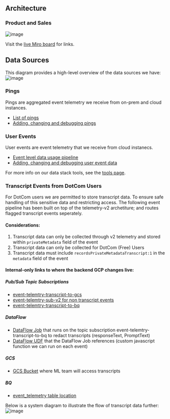 ## Architecture

### Product and Sales

![image](https://storage.googleapis.com/sourcegraph-assets/handbook/BizOps/Data_architecture_20220422)

Visit the [live Miro board](https://miro.com/app/board/uXjVO8CCnZU=/) for links.

## Data Sources

This diagram provides a high-level overview of the data sources we have:
![image](https://user-images.githubusercontent.com/16265452/122541307-11d9ff00-d05c-11eb-8799-646daeb6868a.png)

### Pings

Pings are aggregated event telemetry we receive from on-prem and cloud instances.

- [List of pings](https://docs.sourcegraph.com/admin/pings)
- [Adding, changing and debugging pings](https://docs.sourcegraph.com/dev/background-information/adding_ping_data)

### User Events

User events are event telemetry that we receive from cloud instanecs.

- [Event level data usage pipeline](https://docs.sourcegraph.com/dev/background-information/data-usage-pipeline)
- [Adding, changing and debugging user event data](https://docs.sourcegraph.com/dev/background-information/adding_event_level_data)

For more info on our data stack tools, see the [tools page](tools.md).

### Transcript Events from DotCom Users

For DotCom users we are permitted to store transcript data. To ensure safe handling of this sensitive data and restricting access. The following event pipeline has been built on top of the telemetry-v2 archetiture; and routes flagged transcript events seperately.

#### Considerations:

1. Transcript data can only be collected through v2 telemetry and stored within `privateMetadata` field of the event
2. Transcript data can only be collected for DotCom (Free) Users
3. Transcript data must include `recordsPrivateMetadataTranscript:1` in the `metadata` field of the event

#### Internal-only links to where the backend GCP changes live:

##### Pub/Sub Topic Subscriptions

- [event-telemtry-transcript-to-gcs](https://console.cloud.google.com/cloudpubsub/subscription/detail/event-telemetry-transcript-to-gcs?project=telligentsourcegraph)
- [event-telemtry-sub-v2 for non transcript events](https://console.cloud.google.com/cloudpubsub/subscription/detail/event-telemetry-sub-v2?project=telligentsourcegraph)
- [event-telemtry-transcript-to-bq](https://console.cloud.google.com/cloudpubsub/subscription/detail/event-telemetry-transcript-to-bq?project=telligentsourcegraph)

##### DataFlow

- [DataFlow Job](<https://console.cloud.google.com/dataflow/jobs/us-central1/2024-01-18_11_35_42-11241333749608313305;graphView=0?project=telligentsourcegraph&pageState=(%22dfTime%22:(%22l%22:%22dfJobMaxTime%22))>) that runs on the topic subscription event-telemtry-transcript-to-bq to redact transcripts (responseText, PromptText)
- [DataFlow UDF](https://console.cloud.google.com/storage/browser/_details/sg-telemetry-v2-udf/udf/transcriptUDF.js;tab=live_object?project=telligentsourcegraph) that the DataFlow Job references (custom javascript function we can run on each event)

##### GCS

- [GCS Bucket](<https://console.cloud.google.com/storage/browser/sourcegraph-cody/transcript?project=telligentsourcegraph&pageState=(%22StorageObjectListTable%22:(%22f%22:%22%255B%255D%22))&prefix=&forceOnObjectsSortingFiltering=false>) where ML team will access transcripts

##### BQ

- [event_telemetry table location](https://console.cloud.google.com/bigquery?project=telligentsourcegraph&pli=1&ws=!1m5!1m4!4m3!1stelligentsourcegraph!2stelemetry!3sevent_telemetry)

Below is a system diagram to illustrate the flow of transcript data further:
![image](https://storage.googleapis.com/sourcegraph-assets/handbook/BizOps/transcript-event-telemetry-pipeline.png)
